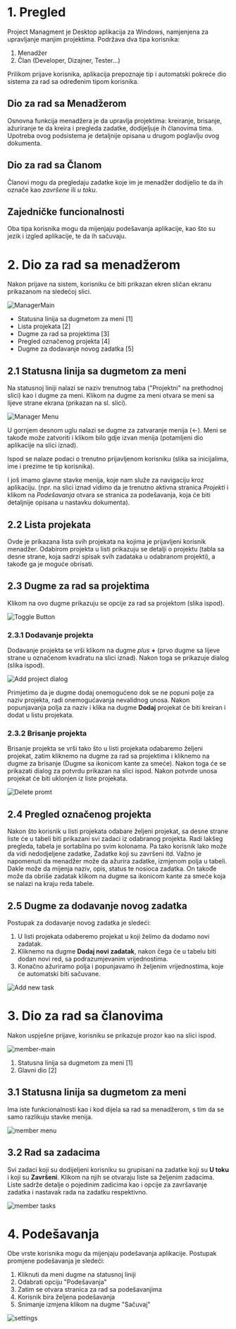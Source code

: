 # 1. Pregled

Project Managment je Desktop aplikacija za Windows, namjenjena za upravljanje manjim projektima. Podržava dva tipa korisnika:

1. Menadžer
2. Član (Developer, Dizajner, Tester...)

Prilikom prijave korisnika, aplikacija prepoznaje tip i automatski pokreće dio sistema za rad sa određenim tipom korisnika.

## Dio za rad sa Menadžerom

Osnovna funkcija menadžera je da upravlja projektima: kreiranje, brisanje, ažuriranje te da kreira i pregleda zadatke, dodijeljuje ih članovima tima.
Upotreba ovog podsistema je detaljnije opisana u drugom poglavlju ovog dokumenta.

## Dio za rad sa Članom

Članovi mogu da pregledaju zadatke koje im je menadžer dodijelio te da ih označe kao *završene* ili *u toku*.

## Zajedničke funcionalnosti

Oba tipa korisnika mogu da mijenjaju podešavanja aplikacije, kao što su jezik i izgled aplikacije, te da ih sačuvaju.

# 2. Dio za rad sa menadžerom

Nakon prijave na sistem, korisniku će biti prikazan ekren sličan ekranu prikazanom na sledećoj slici.

![ManagerMain](./img/manager-main.png)

- Statusna linija sa dugmetom za meni [1]
- Lista projekata [2]
- Dugme za rad sa projektima [3]
- Pregled označenog projekta [4]
- Dugme za dodavanje novog zadatka [5]

## 2.1 Statusna linija sa dugmetom za meni

Na statusnoj liniji nalazi se naziv trenutnog taba ("Projektni" na prethodnoj slici) kao i dugme za meni. Klikom na dugme za meni otvara se meni sa lijeve strane ekrana (prikazan na sl. slici).

![Manager Menu](./img/manager-menu.png)

U gornjem desnom uglu nalazi se dugme za zatvaranje menija (<-). Meni se takođe može zatvoriti i klikom bilo gdje izvan menija (potamljeni dio aplikacije na slici iznad).

Ispod se nalaze podaci o trenutno prijavljenom korisniku (slika sa inicijalima, ime i prezime te tip korisnika).

I još imamo glavne stavke menija, koje nam služe za navigaciju kroz aplikaciju. (npr. na slici iznad vidimo da je trenutno aktivna stranica  *Projekti* i klikom na *Podešavanja* otvara se stranica za podešavanja, koja će biti detaljnije opisana u nastavku dokumenta).

## 2.2 Lista projekata

Ovde je prikazana lista svih projekata na kojima je prijavljeni korisnik menadžer. Odabirom projekta u listi prikazuju se detalji o projektu (tabla sa desne strane, koja sadrzi spisak svih zadataka u odabranom projekti), a takođe ga je moguće obrisati.

## 2.3 Dugme za rad sa projektima

Klikom na ovo dugme prikazuju se opcije za rad sa projektom (slika ispod).

![Toggle Button](./img/manager-toggle-btn.png)

### 2.3.1 Dodavanje projekta

Dodavanje projekta se vrši klikom na dugme *plus* **+** (prvo dugme sa lijeve strane u označenom kvadratu na slici iznad). Nakon toga se prikazuje dialog (slika ispod).

![Add project dialog](./img/manager-add-dialog.png)

Primjetimo da je dugme dodaj onemogućeno dok se ne popuni polje za naziv projekta, radi onemogućavanja nevalidnog unosa. Nakon popunjavanja polja za naziv i klika na dugme **Dodaj** projekat će biti kreiran i dodat u listu projekata.

### 2.3.2 Brisanje projekta

Brisanje projekta se vrši tako što u listi projekata odabaremo željeni projekat, zatim kliknemo na dugme za rad sa projektima i kliknemo na dugme za brisanje (Dugme sa ikonicom kante za smeće). Nakon toga će se prikazati dialog za potvrdu prikazan na slici ispod. Nakon potvrde unosa projekat će biti uklonjen iz liste projekata.

![Delete promt](./img/manager-delete-promt.png)

## 2.4 Pregled označenog projekta

Nakon što korisnik u listi projekata odabare željeni projekat, sa desne strane liste će u tabeli biti prikazani svi zadaci iz odabranog projekta. Radi lakšeg pregleda, tabela je sortabilna po svim kolonama. Pa tako korisnik lako može da vidi nedodjeljene zadatke, Zadatke koji su završeni itd. Važno je napomenuti da menadžer može da ažurira zadatke, izmjenom polja u tabeli. Dakle može da mijenja naziv, opis, status te nosioca zadatka. On takođe može da obriše zadatak klikom na dugme sa ikonicom kante za smeće koja se nalazi na kraju reda tabele.

## 2.5 Dugme za dodavanje novog zadatka

Postupak za dodavanje novog zadatka je sledeći:

1. U listi projekata odaberemo projekat u koji želimo da dodamo novi zadatak.
2. Kliknemo na dugme **Dodaj novi zadatak**, nakon čega će u tabelu biti dodan novi red, sa podrazumjevanim vrijednostima.
3. Konačno ažuriramo polja i popunjavamo ih željenim vrijednostima, koje će automatski biti sačuvane.

![Add new task](./img/manager-add-task.png)

# 3. Dio za rad sa članovima

Nakon uspješne prijave, korisniku se prikazuje prozor kao na slici ispod.

![member-main](./img/member-main.png)

1. Statusna linija sa dugmetom za meni [1]
2. Glavni dio [2]
   
## 3.1 Statusna linija sa dugmetom za meni

Ima iste funkcionalnosti kao i kod dijela sa rad sa menadžerom, s tim da se samo razlikuju stavke menija.

![member menu](./img/member-menu.png)

## 3.2 Rad sa zadacima

Svi zadaci koji su dodijeljeni korisniku su grupisani na zadatke koji su **U toku** i koji su **Završeni**. Klikom na njih se otvaraju liste sa željenim zadacima. Liste sadrže detalje o pojedinim zadicima kao i opcije za završavanje zadatka i nastavak rada na zadatku respektivno.

![member tasks](./img/member-tasks.png)

# 4. Podešavanja

Obe vrste korisnika mogu da mijenjaju podešavanja aplikacije. Postupak promjene podešavanja je sledeći:

1. Kliknuti da meni dugme na statusnoj liniji
2. Odabrati opciju "Podešavanja"
3. Zatim se otvara stranica za rad sa podešavanjima
4. Korisnik bira željena podešavanja
5. Snimanje izmjena klikom na dugme "Sačuvaj"

![settings](./img/member-settings.png)











